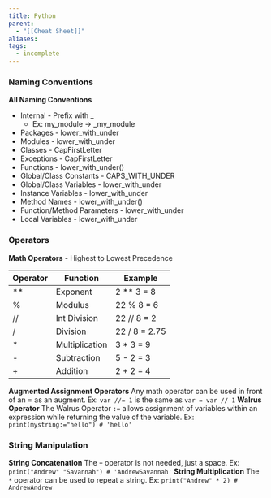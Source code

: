 ```yaml
---
title: Python
parent:
  - "[[Cheat Sheet]]"
aliases: 
tags:
  - incomplete
---
```

### Naming Conventions
**All Naming Conventions**
- Internal - Prefix with \_
	- Ex: my_module -> \_my_module
- Packages - lower_with_under
- Modules - lower_with_under
- Classes - CapFirstLetter
- Exceptions - CapFirstLetter
- Functions - lower_with_under()
- Global/Class Constants - CAPS_WITH_UNDER
- Global/Class Variables - lower_with_under
- Instance Variables - lower_with_under
- Method Names - lower_with_under()
- Function/Method Parameters - lower_with_under
- Local Variables - lower_with_under
### Operators
**Math Operators** - Highest to Lowest Precedence

| Operator | Function       | Example       |
| -------- | -------------- | ------------- |
| \*\*     | Exponent       | 2 \*\* 3 = 8  |
| %        | Modulus        | 22 % 8 = 6    |
| //       | Int Division   | 22 // 8 = 2   |
| /        | Division       | 22 / 8 = 2.75 |
| \*       | Multiplication | 3 \* 3 = 9    |
| -        | Subtraction    | 5 - 2 = 3     |
| +        | Addition       | 2 + 2 = 4     |
**Augmented Assignment Operators**
	Any math operator can be used in front of an = as an augment.
	Ex: `var //= 1` is the same as `var = var // 1`
**Walrus Operator**
	The Walrus Operator `:=` allows assignment of variables within an expression while returning the value of the variable.
	Ex: `print(mystring:="hello") # 'hello'`
### String Manipulation
**String Concatenation**
	The `+` operator is not needed, just a space.
	Ex: `print("Andrew" "Savannah") # 'AndrewSavannah'`
**String Multiplication**
	The `*` operator can be used to repeat a string.
	Ex: `print("Andrew" * 2) # AndrewAndrew`